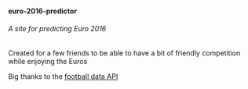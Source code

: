 #### euro-2016-predictor
###### A site for predicting Euro 2016

Created for a few friends to be able to have a bit of friendly competition while enjoying the Euros

Big thanks to the [football data API](http://api.football-data.org)

